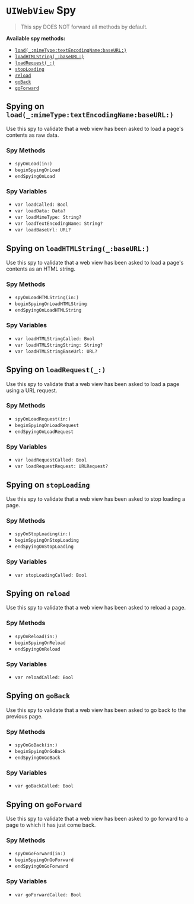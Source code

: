 `UIWebView` Spy
============

> This spy DOES NOT forward all methods by default.


**Available spy methods:**

 * [`load(_:mimeType:textEncodingName:baseURL:)`](#spying-on-load_MIMETypetextEncodingNamebaseURL)
 * [`loadHTMLString(_:baseURL:)`](#spying-on-loadHTMLString_baseURL)
 * [`loadRequest(_:)`](#spying-on-loadRequest_)
 * [`stopLoading`](#spying-on-stopLoading)
 * [`reload`](#spying-on-reload)
 * [`goBack`](#spying-on-goBack)
 * [`goForward`](#spying-on-goForward)


## Spying on `load(_:mimeType:textEncodingName:baseURL:)`

Use this spy to validate that a web view has been asked to load a page's contents as raw data.

### Spy Methods

* `spyOnLoad(in:)`
* `beginSpyingOnLoad`
* `endSpyingOnLoad`

### Spy Variables

* `var loadCalled: Bool`
* `var loadData: Data?`
* `var loadMimeType: String?`
* `var loadTextEncodingName: String?`
* `var loadBaseUrl: URL?`


## Spying on `loadHTMLString(_:baseURL:)`

Use this spy to validate that a web view has been asked to load a page's contents as an HTML string.

### Spy Methods

* `spyOnLoadHTMLString(in:)`
* `beginSpyingOnLoadHTMLString`
* `endSpyingOnLoadHTMLString`

### Spy Variables

* `var loadHTMLStringCalled: Bool`
* `var loadHTMLStringString: String?`
* `var loadHTMLStringBaseUrl: URL?`


## Spying on `loadRequest(_:)`

Use this spy to validate that a web view has been asked to load a page using a URL request.

### Spy Methods

* `spyOnLoadRequest(in:)`
* `beginSpyingOnLoadRequest`
* `endSpyingOnLoadRequest`

### Spy Variables

* `var loadRequestCalled: Bool`
* `var loadRequestRequest: URLRequest?`


## Spying on `stopLoading`

Use this spy to validate that a web view has been asked to stop loading a page.

### Spy Methods

* `spyOnStopLoading(in:)`
* `beginSpyingOnStopLoading`
* `endSpyingOnStopLoading`

### Spy Variables

* `var stopLoadingCalled: Bool`


## Spying on `reload`

Use this spy to validate that a web view has been asked to reload a page.

### Spy Methods

* `spyOnReload(in:)`
* `beginSpyingOnReload`
* `endSpyingOnReload`

### Spy Variables

* `var reloadCalled: Bool`


## Spying on `goBack`

Use this spy to validate that a web view has been asked to go back to the previous page.

### Spy Methods

* `spyOnGoBack(in:)`
* `beginSpyingOnGoBack`
* `endSpyingOnGoBack`

### Spy Variables

* `var goBackCalled: Bool`


## Spying on `goForward`

Use this spy to validate that a web view has been asked to go forward to a page to which it has just come back.

### Spy Methods

* `spyOnGoForward(in:)`
* `beginSpyingOnGoForward`
* `endSpyingOnGoForward`

### Spy Variables

* `var goForwardCalled: Bool`
